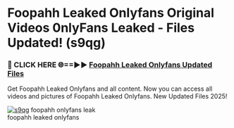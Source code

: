 # Foopahh Leaked Onlyfans Original Videos 0nlyFans Leaked - Files Updated! (s9qg)

<h3>🔴 CLICK HERE 🌐==►► <a href="https://tinyurl.com/2jnfzry5" rel="nofollow">Foopahh Leaked Onlyfans Updated Files</a></h3>

Get Foopahh Leaked Onlyfans and all content. Now you can access all videos and pictures of Foopahh Leaked Onlyfans. New Updated Files 2025!

[![s9qg](https://i.imgur.com/GyGTBgg.gif)](https://tinyurl.com/2jnfzry5)
foopahh onlyfans leak<br>
foopahh leaked onlyfans